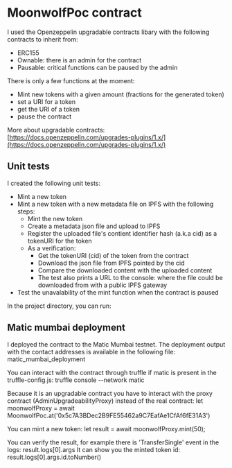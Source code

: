# MoonwolfPoc contract

I used the Openzeppelin upgradable contracts libary with the following contracts to inherit from:
- ERC155
- Ownable: there is an admin for the contract
- Pausable: critical functions can be paused by the admin

There is only a few functions at the moment:
- Mint new tokens with a given amount (fractions for the generated token)
- set a URI for a token
- get the URI of a token
- pause the contract

More about upgradable contracts:
[https://docs.openzeppelin.com/upgrades-plugins/1.x/](https://docs.openzeppelin.com/upgrades-plugins/1.x/)

## Unit tests

I created the following unit tests:
- Mint a new token
- Mint a new token with a new metadata file on IPFS with the following steps:
    - Mint the new token
    - Create a metadata json file and upload to IPFS
    - Register the uploaded file's contient identifier hash (a.k.a cid) as a tokenURI for the token
    - As a verification:
        - Get the tokenURI (cid) of the token from the contract
        - Download the json file from IPFS pointed by the cid
        - Compare the downloaded content with the uploaded content
        - The test also prints a URL to the console: where the file could be downloaded from with a public IPFS gateway
- Test the unavalability of the mint function when the contract is paused        

In the project directory, you can run:

## Matic mumbai deployment

I deployed the contract to the Matic Mumbai testnet.
The deployment output with the contact addresses is available in the following file:
matic_mumbai_deployment

You can interact with the contract through truffle if matic is present in the truffle-config.js:
truffle console --network matic

Because it is an upgradable contract you have to interact with the proxy contract (AdminUpgradeabilityProxy) instead of the real contract:
let moonwolfProxy = await MoonwolfPoc.at('0x5c7A3BDec2B9FE55462a9C7EafAe1CfAf6fE31A3')

You can mint a new token:
let result = await moonwolfProxy.mint(50);

You can verify the result, for example there is 'TransferSingle' event in the logs:
result.logs[0].args
It can show you the minted token id:
result.logs[0].args.id.toNumber()